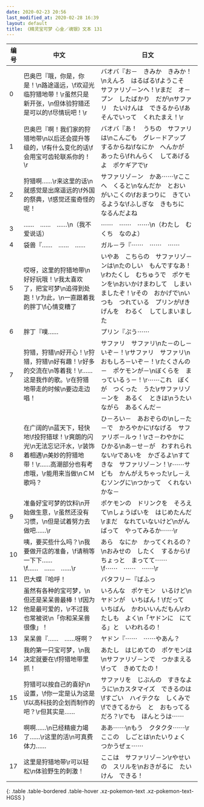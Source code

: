 ```yaml
---
date: 2020-02-23 20:56
last_modified_at: 2020-02-28 16:39
layout: default
title: 《精灵宝可梦 心金／魂银》文本 131
---
```

| 编号 | 中文 | 日文 |
| ---- | ---- | ---- |
| 0 | 巴奥巴『哦，你是，你是！\n路途遥远，\f欢迎光临狩猎地带！\r虽然只是新开张，\n但体验狩猎还是可以的\f尽情玩吧！\r | バオバ『お－　きみか　きみか！\nえんろ　はるばる\fようこそ　サファリゾ－ンへ！\rまだ　オ－プン　したばかり　だが\nサファリ　たいけんは　できるから\fあそんでいって　くれたまえ！\r |
| 1 | 巴奥巴『啊！我们家的狩猎地带\n以后还会提升等级的，\f有什么变化的话\f会用宝可齿轮联系你的！\r | バオバ『あ！　うちの　サファリは\nこんごも　グレ－ドアップ　するからね\fなにか　へんかが　あったら\fれんらく　してあげるよ　ポケギアで\r |
| 2 | 狩猎啊……\r来这里的话\n就感觉是出席遥远的\f外国的祭典，\f感觉还蛮奇怪的呢！ | サファリゾ－ン　かあ⋯⋯\rここへ　くると\nなんだか　とおい　がいこくの\fおまつりに　きているような\fふしぎな　きもちに　なるんだよね |
| 3 | ……　……　……\n（我不爱说话） | ⋯⋯　⋯⋯　⋯⋯\n（わたし　むくち　なのよ） |
| 4 | 袋兽『……　……　…… | ガル－ラ『⋯⋯　⋯⋯　⋯⋯ |
| 5 | 哎呀，这里的狩猎地带\n好好玩哦！\r我太喜欢了，把宝可梦\n追得到处跑！\r为此，\n一直跟着我的胖丁\f心情变糟了 | いやあ　こちらの　サファリゾ－ンは\nたのしい　もんですなあ！\rわたくし　むちゅうで　ポケモンを\nおいかけまわして　しまいましたぞ！\rその　おかげで\nいつも　つれている　プリンが\fきげんを　わるく　してしまいました |
| 6 | 胖丁『噗…… | プリン『ぷう⋯⋯ |
| 7 | 狩猎，狩猎\n好开心！\r狩猎，狩猎\n好有趣！\r好多的交流在\n等着我！\r……这是我作的歌。\r在狩猎地带走的时候\n要边走边唱！ | サファリ　サファリ\nた－のし－いぞ－！\rサファリ　サファリ\nおもしろ－いぞ－！\rたくさんの－　ポケモンが－\nぼくらを　まっているぅ－！\r⋯⋯これ　ぼくが　つくった　うた\rサファリゾ－ンを　あるく　ときは\nうたいながら　あるくんだ－ |
| 8 | 在广阔的\n蓝天下，轻快地\f投狩猎球！\r爽朗的闪光\n无法忘记汗水，\r装饰着相遇\n美妙的狩猎地带！\r……高潮部分也有考虑哦，\r能用来当做\nＣＭ歌吗？ | ひ－ろい－　あおぞらの\nし－た－で　かろやかに\fなげる　サファリボ－ルゥ！\rさ－わやかに　ひかる\nあ－せ－が　わすれられない\rであいを　かざるよ\nすてきな　サファリゾ－ン！\r⋯⋯サビも　かんがえちゃった\rし－えむソングに\nつかって　くれないかな－ |
| 9 | 准备好宝可梦的饮料\n开始做生意，\r虽然还没有习惯，\n但是试着努力去做吧……\r | ポケモンの　ドリンクを　そろえて\nしょうばいを　はじめたんだ\rまだ　なれていないけど\nがんばって　やってみるか⋯⋯\r |
| 10 | 咦，要买些什么吗？\n我要做开店的准备，\f请稍等一下下……\f……　……　……\r | あら　なにか　かってくれるの？\nおみせの　したく　するから\fちょっと　まってて⋯⋯\f⋯⋯　⋯⋯　⋯⋯\r |
| 11 | 巴大蝶『哈呼！ | バタフリ－『ばふっ |
| 12 | 虽然有各种的宝可梦，\n但还是呆呆兽最棒！\f因为他是最可爱的，\r不过我也常被说\n「你和呆呆兽很像」！ | いろんな　ポケモン　いるけど\nヤドンが　いちばん！\fだって　いちばん　かわいいんだもん\rわたしも　よく\n「ヤドンに　にてる」と　いわれるの！ |
| 13 | 呆呆兽『……　……呀啊？ | ヤドン『⋯⋯　⋯⋯やあん？ |
| 14 | 我的第一只宝可梦，\n我决定就要在\f狩猎地带里抓！ | あたし　はじめての　ポケモンは\nサファリゾ－ンで　つかまえる\fって　きめてたの！ |
| 15 | 狩猎可以按自己的喜好\n设置，\f你一定是认为这是\f以高科技的企划而制作的吧？\r但其实是…… | サファリを　じぶんの　すきなように\nカスタマイズ　できるのは\fすごい　ハイテクな　しくみで\fできてるから　と　おもってるだろ？\rでも　ほんとうは⋯⋯ |
| 16 | 啊啊……\n已经精疲力竭了……\r这里的活\n可真费体力…… | ああ⋯⋯\nもう　クタクタ⋯⋯\rここの　しごとは\nたいりょく　つかうぜェ⋯⋯ |
| 17 | 这里是狩猎地带\r可以轻松\n体验野生的刺激！ | ここは　サファリゾ－ン\rやせいの　スリルを\nおきがるに　たいけん　できる！ |
{: .table .table-bordered .table-hover .xz-pokemon-text .xz-pokemon-text-HGSS }